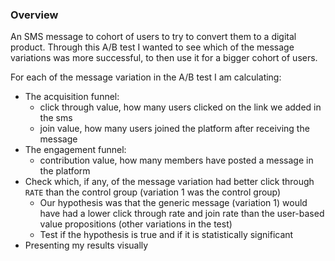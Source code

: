 ### Overview

An SMS message to cohort of users to try to convert them to a digital product.
Through this A/B test I wanted to see which of the message variations was more successful, to
then use it for a bigger cohort of users.

For each of the message variation in the A/B test I am calculating:

* The acquisition funnel:
    * click through value, how many users clicked on the link we added in the sms
    * join value, how many users joined the platform after receiving the message
* The engagement funnel:
    * contribution value, how many members have posted a message in the platform
* Check which, if any, of the message variation had better click through `RATE` than the control group (variation 1 was the control group)
    * Our hypothesis was that the generic message (variation 1) would have had a lower click through rate and join rate
      than the user-based value propositions (other variations in the test)
    * Test if the hypothesis is true and if it is statistically significant
* Presenting my results visually
